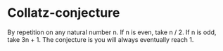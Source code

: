 # Collatz-conjecture
By repetition on any natural number n. If n is even, take n / 2. If n is odd, take 3n + 1. The conjecture is you will always eventually reach 1.
